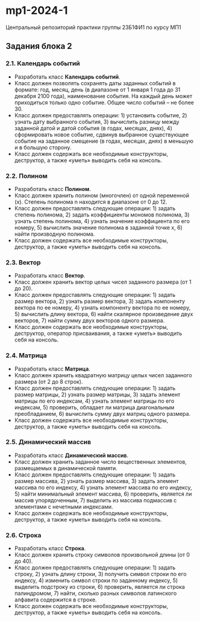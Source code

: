 # mp1-2024-1
Центральный репозиторий практики группы 23Б1ФИ1 по курсу МП1

## Задания блока 2

### 2.1. Календарь событий

* Разработать класс **Календарь событий**.
* Класс должен позволять сохранять даты заданных событий в формате: год, месяц, день (в диапазоне от 1 января 1 года до 31 декабря 2100 года), наименование события. На каждый день может приходиться только одно событие. Общее число событий – не более 30.
* Класс должен предоставлять операции: 1) установить событие, 2) узнать дату выбранного события, 3) вычислить разницу между заданной датой и датой события (в годах, месяцах, днях), 4) сформировать новое событие, сдвинув выбранное существующее событие на заданное смещение (в годах, месяцах, днях) в меньшую и в большую сторону.
* Класс должен содержать все необходимые конструкторы, деструктор, а также «уметь» выводить себя на консоль.

### 2.2. Полином

* Разработать класс **Полином**.
* Класс должен хранить полином (многочлен) от одной переменной (х). Степень полинома n находится в диапазоне от 0 до 12. 
* Класс должен предоставлять следующие операции: 1) задать степень полинома, 2) задать коэффициенты мономов полинома, 3) узнать степень полинома, 4) узнать значение коэффициента по его номеру, 5) вычислить значение полинома в заданной точке х, 6) найти производную полинома.
* Класс должен содержать все необходимые конструкторы, деструктор, а также «уметь» выводить себя на консоль.

### 2.3. Вектор

* Разработать класс **Вектор**.
* Класс должен хранить вектор целых чисел заданного размера (от 1 до 20).
* Класс должен предоставлять следующие операции: 1) задать размер вектора, 2) узнать размер вектора, 3) задать компоненту вектора по ее номеру, 4) узнать компоненту вектора по ее номеру, 5) вычислить длину вектора, 6) найти скалярное произведение двух векторов, 7) найти сумму двух векторов одного размера.
* Класс должен содержать все необходимые конструкторы, деструктор, оператор присваивания, а также «уметь» выводить себя на консоль.

### 2.4. Матрица

* Разработать класс **Матрица**.
* Класс должен хранить квадратную матрицу целых чисел заданного размера (от 2 до 8 строк).
* Класс должен предоставлять следующие операции: 1) задать размер матрицы, 2) узнать размер матрицы, 3) задать элемент матрицы по его индексам, 4) узнать элемент матрицы по его индексам, 5) проверить, обладает ли матрица диагональным преобладанием, 6) вычислить сумму двух матриц одного размера.
* Класс должен содержать все необходимые конструкторы, деструктор, а также «уметь» выводить себя на консоль.

### 2.5. Динамический массив

* Разработать класс **Динамический массив**.
* Класс должен хранить заданное число вещественных элементов, размещаемых в динамической памяти.
* Класс должен предоставлять следующие операции: 1) задать размер массива, 2) узнать размер массива, 3) задать элемент массива по его индексу, 4) узнать элемент массива по его индексу, 5) найти минимальный элемент массива, 6) проверить, является ли массив упорядоченным, 7) выделить из массива подмассив с элементами с нечетными индексами.
* Класс должен содержать все необходимые конструкторы, деструктор, а также «уметь» выводить себя на консоль.

### 2.6. Строка

* Разработать класс **Строка**.
* Класс должен хранить строку символов произвольной длины (от 0 до 40).
* Класс должен предоставлять следующие операции: 1) задать строку, 2) узнать длину строки, 3) получить символ строки по его индексу, 4) изменить символ строки по заданному индексу, 5) выделить подстроку из строки, 6) проверить, является ли строка палиндромом, 7) найти, сколько разных символов латинского алфавита содержится в строке.
* Класс должен содержать все необходимые конструкторы, деструктор, а также «уметь» выводить себя на консоль.
